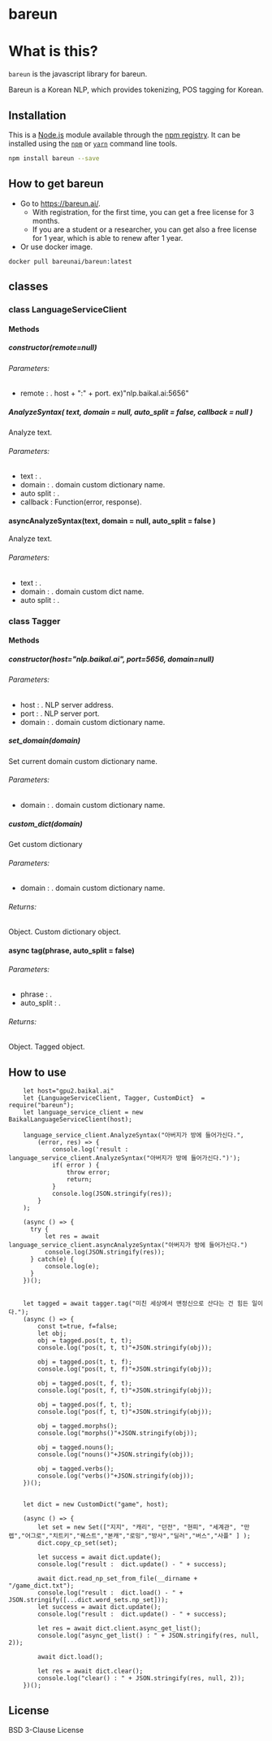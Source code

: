 # bareun 

# What is this?

`bareun` is the javascript library for bareun.

Bareun is a Korean NLP,
which provides tokenizing, POS tagging for Korean.


## Installation

This is a [Node.js](https://nodejs.org/) module available through the 
[npm registry](https://www.npmjs.com/). It can be installed using the 
[`npm`](https://docs.npmjs.com/getting-started/installing-npm-packages-locally)
or 
[`yarn`](https://yarnpkg.com/en/)
command line tools.

```sh
npm install bareun --save
```

## How to get bareun
- Go to https://bareun.ai/.
  - With registration, for the first time, you can get a free license for 3 months.
  - If you are a student or a researcher, you can get also a free license for 1 year,
    which is able to renew after 1 year.
- Or use docker image.
```shell
docker pull bareunai/bareun:latest
```

## classes 

### class LanguageServiceClient
#### Methods
##### constructor(remote=null) 
###### Parameters: 
- remote : <String>. host + ":" + port. ex)"nlp.baikal.ai:5656"

##### AnalyzeSyntax( text, domain = null, auto_split = false, callback = null )
Analyze text.
###### Parameters:
- text : <String>. 
- domain : <String>. domain custom dictionary name.
- auto split : <Boolean>.
- callback : Function(error, response). 

#### <async> asyncAnalyzeSyntax(text, domain = null, auto_split = false )
Analyze text.
###### Parameters:
- text : <String>. 
- domain : <String>. domain custom dict name.
- auto split : <Boolean>.


### class Tagger
#### Methods
##### constructor(host="nlp.baikal.ai", port=5656, domain=null)
###### Parameters:
- host : <String>. NLP server address.
- port : <Integer>. NLP server port.
- domain : <String>. domain custom dictionary name.

##### set_domain(domain)
Set current domain custom dictionary name.
###### Parameters:
- domain : <String>. domain custom dictionary name.

##### custom_dict(domain)
Get custom dictionary 
###### Parameters:
- domain : <String>. domain custom dictionary name.
###### Returns:
Object<CustomDict>. Custom dictionary object.

#### async tag(phrase, auto_split = false)
###### Parameters:
- phrase : <String>. 
- auto_split : <Boolean>.
###### Returns:
Object<Tagged>. Tagged object.




## How to use
```
    let host="gpu2.baikal.ai"
    let {LanguageServiceClient, Tagger, CustomDict}  = require("bareun");
    let language_service_client = new BaikalLanguageServiceClient(host);

    language_service_client.AnalyzeSyntax("아버지가 방에 들어가신다.",
        (error, res) => {
            console.log('result : language_service_client.AnalyzeSyntax("아버지가 방에 들어가신다.")');
            if( error ) {            
                throw error;            
                return;
            }                 
            console.log(JSON.stringify(res));        
        }
    );

    (async () => {
      try {  
          let res = await language_service_client.asyncAnalyzeSyntax("아버지가 방에 들어가신다.")        
          console.log(JSON.stringify(res));    
      } catch(e) {
          console.log(e);       
      } 
    })();

    
    let tagged = await tagger.tag("미친 세상에서 맨정신으로 산다는 건 힘든 일이다.");
    (async () => {
        const t=true, f=false;
        let obj;
        obj = tagged.pos(t, t, t);
        console.log("pos(t, t, t)"+JSON.stringify(obj));
        
        obj = tagged.pos(t, t, f);
        console.log("pos(t, t, f)"+JSON.stringify(obj));

        obj = tagged.pos(t, f, t);
        console.log("pos(t, f, t)"+JSON.stringify(obj));

        obj = tagged.pos(f, t, t);
        console.log("pos(f, t, t)"+JSON.stringify(obj));

        obj = tagged.morphs();
        console.log("morphs()"+JSON.stringify(obj));

        obj = tagged.nouns();
        console.log("nouns()"+JSON.stringify(obj));

        obj = tagged.verbs();
        console.log("verbs()"+JSON.stringify(obj));
    })(); 


    let dict = new CustomDict("game", host);

    (async () => {
        let set = new Set(["지지", "캐리", "던전", "현피", "세계관", "만렙","어그로","치트키","퀘스트","본캐","로밍","방사","딜러","버스","사플" ] );
        dict.copy_cp_set(set);

        let success = await dict.update();
        console.log("result :  dict.update() - " + success);
        
        await dict.read_np_set_from_file(__dirname + "/game_dict.txt");
        console.log("result :  dict.load() - " + JSON.stringify([...dict.word_sets.np_set]));   
        let success = await dict.update();
        console.log("result :  dict.update() - " + success);     

        let res = await dict.client.async_get_list();
        console.log("async_get_list() : " + JSON.stringify(res, null, 2));

        await dict.load();

        let res = await dict.clear();
        console.log("clear() : " + JSON.stringify(res, null, 2));
    })();
```

## License

BSD 3-Clause License
